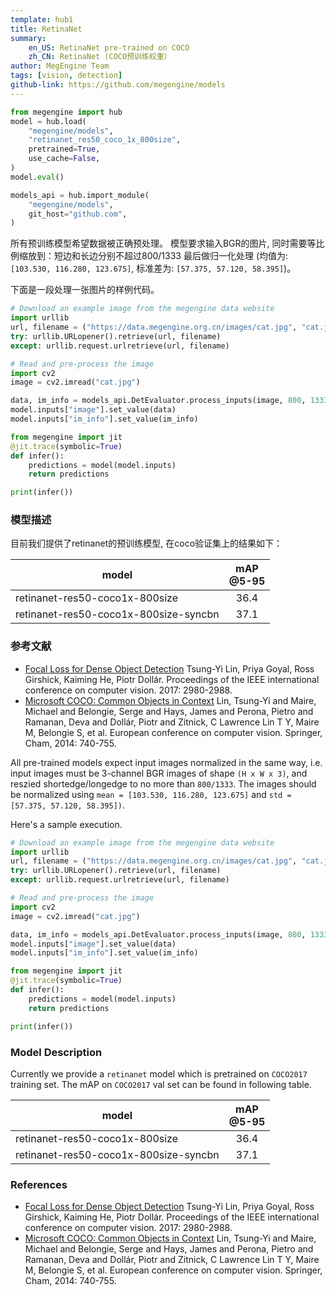 ```yaml
---
template: hub1
title: RetinaNet
summary:
    en_US: RetinaNet pre-trained on COCO
    zh_CN: RetinaNet (COCO预训练权重）
author: MegEngine Team
tags: [vision, detection]
github-link: https://github.com/megengine/models
---
```


```python
from megengine import hub
model = hub.load(
    "megengine/models",
    "retinanet_res50_coco_1x_800size",
    pretrained=True,
    use_cache=False,
)
model.eval()

models_api = hub.import_module(
    "megengine/models",
    git_host="github.com",
)
```
<!-- section: zh_CN -->

所有预训练模型希望数据被正确预处理。
模型要求输入BGR的图片, 同时需要等比例缩放到：短边和长边分别不超过800/1333
最后做归一化处理 (均值为: `[103.530, 116.280, 123.675]`, 标准差为: `[57.375, 57.120, 58.395]`)。

下面是一段处理一张图片的样例代码。

```python
# Download an example image from the megengine data website
import urllib
url, filename = ("https://data.megengine.org.cn/images/cat.jpg", "cat.jpg")
try: urllib.URLopener().retrieve(url, filename)
except: urllib.request.urlretrieve(url, filename)

# Read and pre-process the image
import cv2
image = cv2.imread("cat.jpg")

data, im_info = models_api.DetEvaluator.process_inputs(image, 800, 1333)
model.inputs["image"].set_value(data)
model.inputs["im_info"].set_value(im_info)

from megengine import jit
@jit.trace(symbolic=True)
def infer():
    predictions = model(model.inputs)
    return predictions

print(infer())
```

### 模型描述

目前我们提供了retinanet的预训练模型, 在coco验证集上的结果如下：

| model                                 | mAP<br>@5-95 |
| ---                                   | :---:        |
| retinanet-res50-coco1x-800size        | 36.4         |
| retinanet-res50-coco1x-800size-syncbn | 37.1         |

### 参考文献

- [Focal Loss for Dense Object Detection](https://arxiv.org/pdf/1708.02002) Tsung-Yi Lin, Priya Goyal, Ross Girshick, Kaiming He, Piotr Dollár. Proceedings of the IEEE international conference on computer vision. 2017: 2980-2988.
- [Microsoft COCO: Common Objects in Context](https://arxiv.org/pdf/1405.0312.pdf)  Lin, Tsung-Yi and Maire, Michael and Belongie, Serge and Hays, James and Perona, Pietro and Ramanan, Deva and Dollár, Piotr and Zitnick, C Lawrence
Lin T Y, Maire M, Belongie S, et al. European conference on computer vision. Springer, Cham, 2014: 740-755.


<!-- section: en_US -->

All pre-trained models expect input images normalized in the same way,
i.e. input images must be 3-channel BGR images of shape `(H x W x 3)`, and reszied shortedge/longedge to no more than `800/1333`.
The images should be normalized using `mean = [103.530, 116.280, 123.675]` and `std = [57.375, 57.120, 58.395])`.

Here's a sample execution.

```python
# Download an example image from the megengine data website
import urllib
url, filename = ("https://data.megengine.org.cn/images/cat.jpg", "cat.jpg")
try: urllib.URLopener().retrieve(url, filename)
except: urllib.request.urlretrieve(url, filename)

# Read and pre-process the image
import cv2
image = cv2.imread("cat.jpg")

data, im_info = models_api.DetEvaluator.process_inputs(image, 800, 1333)
model.inputs["image"].set_value(data)
model.inputs["im_info"].set_value(im_info)

from megengine import jit
@jit.trace(symbolic=True)
def infer():
    predictions = model(model.inputs)
    return predictions

print(infer())
```

### Model Description

Currently we provide a `retinanet` model which is pretrained on `COCO2017` training set. The mAP on `COCO2017` val set can be found in following table.

| model                                 | mAP<br>@5-95 |
| ---                                   | :---:        |
| retinanet-res50-coco1x-800size        | 36.4         |
| retinanet-res50-coco1x-800size-syncbn | 37.1         |

### References

- [Focal Loss for Dense Object Detection](https://arxiv.org/pdf/1708.02002) Tsung-Yi Lin, Priya Goyal, Ross Girshick, Kaiming He, Piotr Dollár. Proceedings of the IEEE international conference on computer vision. 2017: 2980-2988.
- [Microsoft COCO: Common Objects in Context](https://arxiv.org/pdf/1405.0312.pdf)  Lin, Tsung-Yi and Maire, Michael and Belongie, Serge and Hays, James and Perona, Pietro and Ramanan, Deva and Dollár, Piotr and Zitnick, C Lawrence
Lin T Y, Maire M, Belongie S, et al. European conference on computer vision. Springer, Cham, 2014: 740-755.
